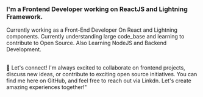 <h3 align="left">I'm a Frontend Developer working on ReactJS and Lightning Framework.</h3>

Currently working as a Front-End Developer On React and Lightning components. Currently understanding large code_base and learning to contribute to Open Source. Also Learning NodeJS and Backend Development.

<br/>
🌟 Let's connect! I'm always excited to collaborate on frontend projects, discuss new ideas, or contribute to exciting open source initiatives. You can find me here on GitHub, and feel free to reach out via Linkdn. Let's create amazing experiences together!"
